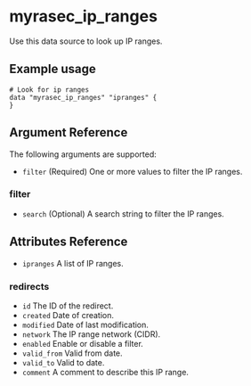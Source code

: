 # myrasec_ip_ranges

Use this data source to look up IP ranges.

## Example usage

```hcl
# Look for ip ranges
data "myrasec_ip_ranges" "ipranges" {
}
```

## Argument Reference

The following arguments are supported:

* `filter` (Required) One or more values to filter the IP ranges.

### filter
* `search` (Optional) A search string to filter the IP ranges.

## Attributes Reference
* `ipranges` A list of IP ranges.

### redirects
* `id` The ID of the redirect.
* `created` Date of creation.
* `modified` Date of last modification.
* `network` The IP range network (CIDR).
* `enabled` Enable or disable a filter.
* `valid_from` Valid from date.
* `valid_to` Valid to date.
* `comment` A comment to describe this IP range.